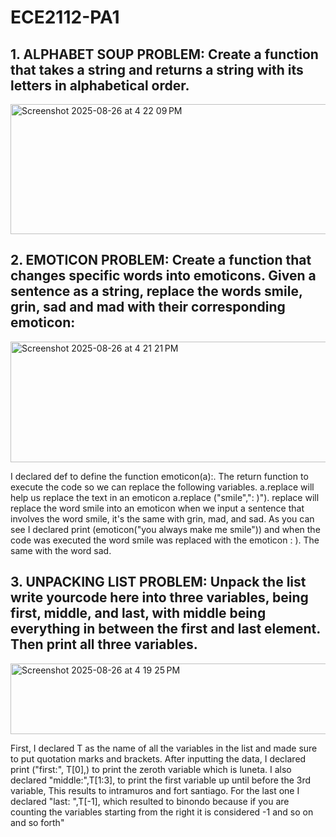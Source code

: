 # ECE2112-PA1
## 1. ALPHABET SOUP PROBLEM: Create a function that takes a string and returns a string with its letters in alphabetical order.
<img width="1185" height="208" alt="Screenshot 2025-08-26 at 4 22 09 PM" src="https://github.com/user-attachments/assets/97e78121-98da-484d-bfc5-acfc6776b20d" />

## 2. EMOTICON PROBLEM: Create a function that changes specific words into emoticons. Given a sentence as a string, replace the words smile, grin, sad and mad with their corresponding emoticon:
<img width="1192" height="193" alt="Screenshot 2025-08-26 at 4 21 21 PM" src="https://github.com/user-attachments/assets/ef922895-8a28-4361-90fe-2c5b6da9d055" />

I declared def to define the function emoticon(a):. The return function to execute the code so we can replace the following variables. a.replace will help us replace the text in an emoticon a.replace ("smile",": )"). replace will replace the word smile into an emoticon when we input a sentence that involves the word smile, it's the same with grin, mad, and sad. As you can see I declared print (emoticon("you always make me smile")) and when the code was executed the word smile was replaced with the emoticon : ). The same with the word sad.

## 3. UNPACKING LIST PROBLEM: Unpack the list write yourcode here into three variables, being first, middle, and last, with middle being everything in between the first and last element. Then print all three variables. 
<img width="1197" height="113" alt="Screenshot 2025-08-26 at 4 19 25 PM" src="https://github.com/user-attachments/assets/2d9c328c-67ef-44ef-8cb6-7f52879a72b3" />

First, I declared T as the name of all the variables in the list and made sure to put quotation marks and brackets. After inputting the data, I declared print ("first:", T[0],) to print the zeroth variable which is luneta. I also declared "middle:",T[1:3], to print the first variable up until before the 3rd variable, This results to  intramuros and fort santiago. For the last one I declared "last: ",T[-1], which resulted to binondo because if you are counting the variables starting from the right it is considered -1 and so on and so forth"
